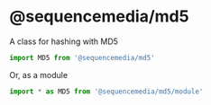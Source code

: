 # @sequencemedia/md5

A class for hashing with MD5

```javascript
import MD5 from '@sequencemedia/md5'
```

Or, as a module

```javascript
import * as MD5 from '@sequencemedia/md5/module'
```
